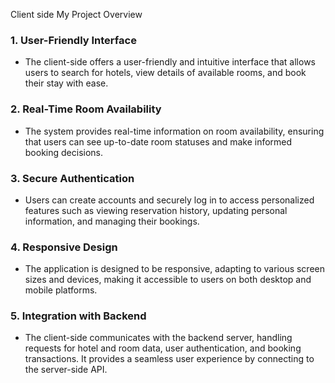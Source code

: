 



Client side My Project Overview

### 1. User-Friendly Interface

- The client-side offers a user-friendly and intuitive interface that allows users to search for hotels, view details of available rooms, and book their stay with ease.

### 2. Real-Time Room Availability

- The system provides real-time information on room availability, ensuring that users can see up-to-date room statuses and make informed booking decisions.

### 3. Secure Authentication

- Users can create accounts and securely log in to access personalized features such as viewing reservation history, updating personal information, and managing their bookings.

### 4. Responsive Design

- The application is designed to be responsive, adapting to various screen sizes and devices, making it accessible to users on both desktop and mobile platforms.

### 5. Integration with Backend

- The client-side communicates with the backend server, handling requests for hotel and room data, user authentication, and booking transactions. It provides a seamless user experience by connecting to the server-side API.